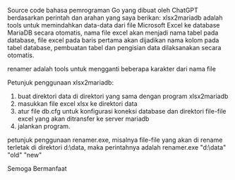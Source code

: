 Source code bahasa pemrograman Go yang dibuat oleh ChatGPT berdasarkan perintah dan arahan yang saya berikan:
xlsx2mariadb adalah tools untuk memindahkan data-data dari file Microsoft Excel ke database MariaDB secara otomatis, nama file excel akan menjadi nama tabel pada database, file excel pada baris pertama akan dijadikan nama kolom pada tabel database, pembuatan tabel dan pengisian data dilaksanakan secara otomatis.

renamer adalah tools untuk mengganti beberapa karakter dari nama file


Petunjuk penggunaan xlsx2mariadb:
1. buat direktori data di direktori yang sama dengan program xlsx2mariadb
2. masukkan file excel xlsx ke direktori data
3. atur file db.cfg untuk konfigurasi koneksi database dan direktori file-file excel yang akan ditransfer ke server mariadb
4. jalankan program.

petunjuk penggunaan renamer.exe, misalnya file-file yang akan di rename terletak di direktori d:\data, maka perintahnya adalah
renamer.exe "d:\data" "old" "new" 

Semoga Bermanfaat
